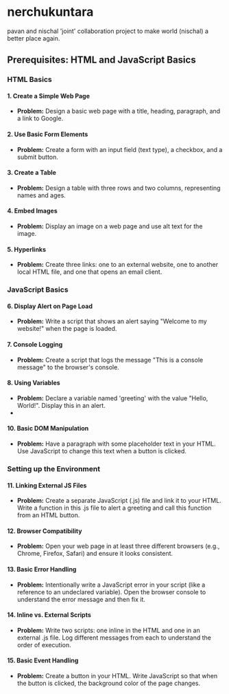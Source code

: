 # nerchukuntara
pavan and nischal 'joint' collaboration project to make world (nischal) a better place again. 

## Prerequisites: HTML and JavaScript Basics

### HTML Basics

#### 1. Create a Simple Web Page
- **Problem:** Design a basic web page with a title, heading, paragraph, and a link to Google.

#### 2. Use Basic Form Elements
- **Problem:** Create a form with an input field (text type), a checkbox, and a submit button.

#### 3. Create a Table
- **Problem:** Design a table with three rows and two columns, representing names and ages.

#### 4. Embed Images
- **Problem:** Display an image on a web page and use alt text for the image.

#### 5. Hyperlinks
- **Problem:** Create three links: one to an external website, one to another local HTML file, and one that opens an email client.

### JavaScript Basics

#### 6. Display Alert on Page Load
- **Problem:** Write a script that shows an alert saying "Welcome to my website!" when the page is loaded.

#### 7. Console Logging
- **Problem:** Create a script that logs the message "This is a console message" to the browser's console.

#### 8. Using Variables
- **Problem:** Declare a variable named 'greeting' with the value "Hello, World!". Display this in an alert.
- 
<!-- 
#### 9. Basic Arithmetic Operations
- **Problem:** Declare two variables with numeric values. Calculate their sum, difference, product, and quotient. Log results to the console. -->

#### 10. Basic DOM Manipulation
- **Problem:** Have a paragraph with some placeholder text in your HTML. Use JavaScript to change this text when a button is clicked.

### Setting up the Environment

#### 11. Linking External JS Files
- **Problem:** Create a separate JavaScript (.js) file and link it to your HTML. Write a function in this .js file to alert a greeting and call this function from an HTML button.

#### 12. Browser Compatibility
- **Problem:** Open your web page in at least three different browsers (e.g., Chrome, Firefox, Safari) and ensure it looks consistent.

#### 13. Basic Error Handling
- **Problem:** Intentionally write a JavaScript error in your script (like a reference to an undeclared variable). Open the browser console to understand the error message and then fix it.

#### 14. Inline vs. External Scripts
- **Problem:** Write two scripts: one inline in the HTML and one in an external .js file. Log different messages from each to understand the order of execution.

#### 15. Basic Event Handling
- **Problem:** Create a button in your HTML. Write JavaScript so that when the button is clicked, the background color of the page changes.
